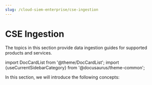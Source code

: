 ```yaml
---
slug: /cloud-siem-enterprise/cse-ingestion
---
```


# CSE Ingestion

The topics in this section provide data ingestion guides for supported
products and services.


import DocCardList from '@theme/DocCardList';
import {useCurrentSidebarCategory} from '@docusaurus/theme-common';

In this section, we will introduce the following concepts:

<DocCardList items={useCurrentSidebarCategory().items}/>